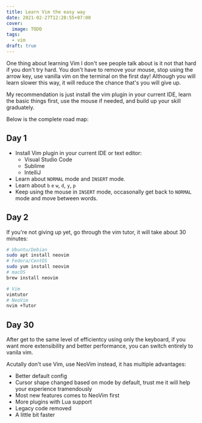 ```yaml
---
title: Learn Vim the easy way
date: 2021-02-27T12:28:55+07:00
cover:
  image: TODO
tags:
  - vim
draft: true
---
```


One thing about learning Vim I don't see people talk about is it not that hard if you don't try hard. You don't have to remove your mouse, stop using the arrow key, use vanilla vim on the terminal on the first day! Although you will learn slower this way, it will reduce the chance that's you will give up.

My recommendation is just install the vim plugin in your current IDE, learn the basic things first, use the mouse if needed, and build up your skill graduately.

Below is the complete road map:

## Day 1

- Install Vim plugin in your current IDE or text editor:
  - Visual Studio Code
  - Sublime
  - IntelliJ
- Learn about `NORMAL` mode and `INSERT` mode.
- Learn about `b` `e` `w`, `d`, `y`, `p`
- Keep using the mouse in `INSERT` mode, occasonally get back to `NORMAL` mode and move between words.

## Day 2

If you're not giving up yet, go through the vim tutor, it will take about 30 minutes:

```sh
# Ubuntu/Debian
sudo apt install neovim
# Fedora/CentOS
sudo yum install neovim
# macOS
brew install neovim
```

```sh
# Vim
vimtutor
# NeoVim
nvim +Tutor
```

## Day 30

After get to the same level of efficientcy using only the keyboard, if you want more extensibility and better performance, you can switch entirely to vanila vim.

Acutally don't use Vim, use NeoVim instead, it has multiple advantages:

- Better default config
- Cursor shape changed based on mode by default, trust me it will help your experience tramendously
- Most new features comes to NeoVim first
- More plugins with Lua support
- Legacy code removed
- A little bit faster
